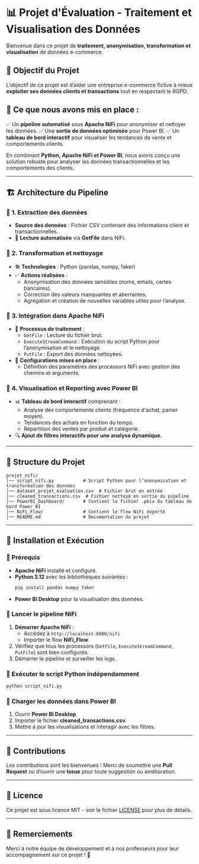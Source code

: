 # 📊 Projet d'Évaluation - Traitement et Visualisation des Données

Bienvenue dans ce projet de **traitement, anonymisation, transformation et visualisation** de données e-commerce.

## 🎯 Objectif du Projet
L’objectif de ce projet est d’aider une entreprise e-commerce fictive à mieux **exploiter ses données clients et transactions** tout en respectant le RGPD.

## 🚀 Ce que nous avons mis en place :
✅ Un **pipeline automatisé** sous **Apache NiFi** pour anonymiser et nettoyer les données.
✅ Une **sortie de données optimisée** pour Power BI.
✅ Un **tableau de bord interactif** pour visualiser les tendances de vente et comportements clients.

En combinant **Python, Apache NiFi et Power BI**, nous avons conçu une solution robuste pour analyser les données transactionnelles et les comportements des clients.

---

## 🏗 **Architecture du Pipeline**

### 🔹 **1. Extraction des données**
- **Source des données** : Fichier CSV contenant des informations client et transactionnelles.
- 📍 **Lecture automatisée** via **GetFile** dans NiFi.

### 🔹 **2. Transformation et nettoyage**
- 🛠 **Technologies** : Python (pandas, numpy, faker)
- ✅ **Actions réalisées** :
  - Anonymisation des données sensibles (noms, emails, cartes bancaires).
  - Correction des valeurs manquantes et aberrantes.
  - Agrégation et création de nouvelles variables utiles pour l’analyse.

### 🔹 **3. Intégration dans Apache NiFi**
- 🔄 **Processus de traitement** :
  - `GetFile` : Lecture du fichier brut.
  - `ExecuteStreamCommand` : Exécution du script Python pour l’anonymisation et le nettoyage.
  - `PutFile` : Export des données nettoyées.
- 📌 **Configurations mises en place** :
  - Définition des paramètres des processors NiFi avec gestion des chemins et arguments.

### 🔹 **4. Visualisation et Reporting avec Power BI**
- 📊 **Tableau de bord interactif** comprenant :
  - Analyse des comportements clients (fréquence d'achat, panier moyen).
  - Tendances des achats en fonction du temps.
  - Répartition des ventes par produit et catégorie.
- 🔍 **Ajout de filtres interactifs pour une analyse dynamique.**

---

## 📂 Structure du Projet
```
projet_nifi/
│── script_nifi.py           # Script Python pour l’anonymisation et transformation des données
│── dataset_projet_evaluation.csv  # Fichier brut en entrée
│── cleaned_transactions.csv  # Fichier nettoyé en sortie du pipeline
│── PowerBI_Dashboard/       # Contient le fichier .pbix du tableau de bord Power BI
│── NiFi_Flow/               # Contient le flow NiFi exporté
│── README.md                # Documentation du projet
```

---

## 🚀 Installation et Exécution

### 📌 Prérequis
- **Apache NiFi** installé et configuré.
- **Python 3.12** avec les bibliothèques suivantes :
  ```bash
  pip install pandas numpy faker
  ```
- **Power BI Desktop** pour la visualisation des données.

### 🔹 Lancer le pipeline NiFi
1. **Démarrer Apache NiFi** :
   - Accédez à `http://localhost:8080/nifi`
   - Importer le flow **NiFi_Flow**.
2. Vérifiez que tous les processors (`GetFile`, `ExecuteStreamCommand`, `PutFile`) sont bien configurés.
3. Démarrer le pipeline et surveiller les logs.

### 🔹 Exécuter le script Python indépendamment
```bash
python script_nifi.py
```

### 🔹 Charger les données dans Power BI
1. Ouvrir **Power BI Desktop**.
2. Importer le fichier **cleaned_transactions.csv**.
3. Mettre à jour les visualisations et interagir avec les filtres.

---

## 📝 Contributions
Les contributions sont les bienvenues ! Merci de soumettre une **Pull Request** ou d’ouvrir une **Issue** pour toute suggestion ou amélioration.

---

## 📜 Licence
Ce projet est sous licence MIT - voir le fichier [LICENSE](LICENSE) pour plus de détails.

---

## 🙌 Remerciements
Merci à notre équipe de développement et à nos professeurs pour leur accompagnement sur ce projet ! 🎉

